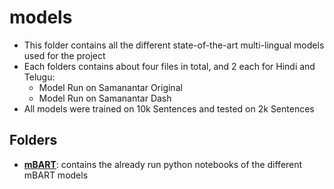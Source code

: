 # models

- This folder contains all the different state-of-the-art multi-lingual models used for the project
- Each folders contains about four files in total, and 2 each for Hindi and Telugu:
  - Model Run on Samanantar Original
  - Model Run on Samanantar Dash
- All models were trained on 10k Sentences and tested on 2k Sentences

## Folders

- **[mBART](./mBART)**: contains the already run python notebooks of the different mBART models
